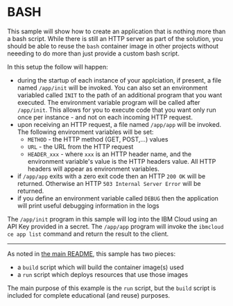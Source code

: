 # BASH

This sample will show how to create an application that is nothing more than
a bash script. While there is still an HTTP server as part of the solution,
you should be able to reuse the `bash` container image in other projects
without neeeding to do more than just provide a custom bash script.

In this setup the follow will happen:
- during the startup of each instance of your applciation, if present,
  a file named `/app/init` will be invoked. You can also set an environment
  variabled called `INIT` to the path of an additional program that you
  want executed. The environment variable program will be called after
  `/app/init`. This allows for you to execute code that you want only
  run once per instance - and not on each incoming HTTP request.
- upon receiving an HTTP request, a file named `/app/app` will be invoked.
  The following environment variables will be set:
  - `METHOD` - the HTTP method (GET, POST,...) values
  - `URL` - the URL from the HTTP request
  - `HEADER_xxx` - where `xxx` is an HTTP header name, and the environment
    variable's value is the HTTP headers value. All HTTP headers will appear
	as environment variables.
- if `/app/app` exits with a zero exit code then an HTTP `200 OK` will be
  returned. Otherwise an HTTP `503 Internal Server Error` will be returned.
- if you define an environment variable called `DEBUG` then the application
  will print useful debugging information in the logs

The `/app/init` program in this sample will log into the IBM Cloud using
an API Key provided in a secret. The `/app/app` program will invoke the
`ibmcloud ce app list` command and return the result to the client.

- - -

As noted in [the main README](../README.md), this sample has two pieces:

- a `build` script which will build the container image(s) used
- a `run` script which deploys resources that use those images

The main purpose of this example is the `run` script, but the `build`
script is included for complete educational (and reuse) purposes. 
